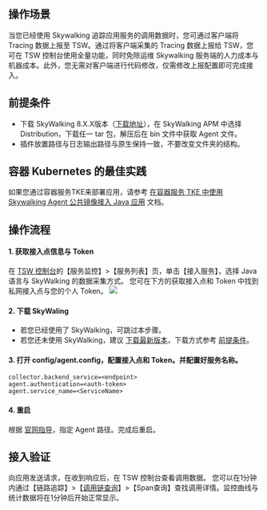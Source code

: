 ## 操作场景
当您已经使用 Skywalking 追踪应用服务的调用数据时，您可通过客户端将 Tracing 数据上报至 TSW。通过将客户端采集的 Tracing 数据上报给 TSW，您可在 TSW 控制台使用全量功能，同时免除运维 Skywalking 服务端的人力成本与机器成本。此外，您无需对客户端进行代码修改，仅需修改上报配置即可完成接入。

## 前提条件[](id:1)
- 下载 SkyWalking 8.X.X版本（[下载地址](http://skywalking.apache.org/downloads/)），在 SkyWalking APM 中选择 Distribution，下载任一 tar 包，解压后在 bin 文件中获取 Agent 文件。
- 插件放置路径与日志输出路径与原生保持一致，不要改变文件夹的结构。

## 容器 Kubernetes 的最佳实践

如果您通过容器服务TKE来部署应用，请参考 [在容器服务 TKE 中使用 Skywalking Agent 公共镜像接入 Java 应用](https://cloud.tencent.com/document/product/1311/54161) 文档。

## 操作流程
#### 1. 获取接入点信息与 Token
在 [TSW 控制台](https://console.cloud.tencent.com/tsw)的【服务监控】>【服务列表】页，单击【接入服务】，选择 Java 语言与 SkyWalking 的数据采集方式。
您可在下方的获取接入点和 Token 中找到私网接入点与您的个人 Token。
![](https://main.qcloudimg.com/raw/730294df9ae93b7da2b9e007e09e83f1.png)

#### 2. 下载 SkyWaling
- 若您已经使用了 SkyWalking，可跳过本步骤。
- 若您还未使用 SkyWalking，建议 [下载最新版本](http://skywalking.apache.org/downloads/?spm=a2c4g.11186623.2.12.65355968AbUoDc)，下载方式参考 [前提条件](#1)。

#### 3. 打开 config/agent.config，配置接入点和 Token。并配置好服务名称。
```plaintext
collector.backend_service=<endpoint> 
agent.authentication=<auth-token> 
agent.service_name=<ServiceName> 
```

#### 4. 重启
根据 [官网指导](https://github.com/apache/skywalking/blob/v8.2.0/docs/en/setup/service-agent/java-agent/README.md#install-javaagent-faqs)，指定 Agent 路径。完成后重启。

## 接入验证
向应用发送请求，在收到响应后，在 TSW 控制台查看调用数据。
您可以在1分钟内通过【链路追踪】>【[调用链查询](https://console.cloud.tencent.com/tsw/trace)】>【Span查询】查找调用详情。监控曲线与统计数据将在1分钟后开始正常显示。

